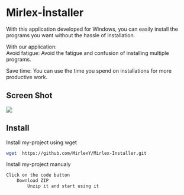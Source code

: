 
# Mirlex-İnstaller

With this application developed for Windows, you can easily install the programs you want without the hassle of installation.

With our application:          
Avoid fatigue: Avoid the fatigue and confusion of installing multiple programs.

Save time: You can use the time you spend on installations for more productive work.



## Screen Shot

![](https://i.hizliresim.com/oy6kdlh.png)

  
## Install

Install my-project using wget

```bash 
wget  https://github.com/MirlexY/Mirlex-Installer.git
```

Install my-project manualy

```bash 
Click on the code button
    Download ZIP
        Unzip it and start using it
